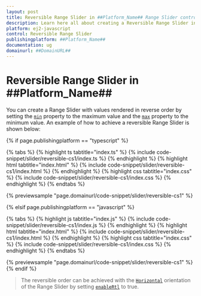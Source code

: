 ```yaml
---
layout: post
title: Reversible Range Slider in ##Platform_Name## Range Slider control | Syncfusion
description: Learn here all about creating a Reversible Range Slider in Syncfusion ##Platform_Name## Range Slider control of Syncfusion Essential JS 2 and more.
platform: ej2-javascript
control: Reversible Range Slider 
publishingplatform: ##Platform_Name##
documentation: ug
domainurl: ##DomainURL##
---
```


# Reversible Range Slider in ##Platform_Name##

You can create a Range Slider with values rendered in reverse order by setting the [`min`](https://ej2.syncfusion.com/documentation/api/slider/#min) property to the maximum value and the [`max`](https://ej2.syncfusion.com/documentation/api/slider/#max) property to the minimum value. An example of how to achieve a reversible Range Slider is shown below:

{% if page.publishingplatform == "typescript" %}

 {% tabs %}
{% highlight ts tabtitle="index.ts" %}
{% include code-snippet/slider/reversible-cs1/index.ts %}
{% endhighlight %}
{% highlight html tabtitle="index.html" %}
{% include code-snippet/slider/reversible-cs1/index.html %}
{% endhighlight %}
{% highlight css tabtitle="index.css" %}
{% include code-snippet/slider/reversible-cs1/index.css %}
{% endhighlight %}
{% endtabs %}
        
{% previewsample "page.domainurl/code-snippet/slider/reversible-cs1" %}

{% elsif page.publishingplatform == "javascript" %}

{% tabs %}
{% highlight js tabtitle="index.js" %}
{% include code-snippet/slider/reversible-cs1/index.js %}
{% endhighlight %}
{% highlight html tabtitle="index.html" %}
{% include code-snippet/slider/reversible-cs1/index.html %}
{% endhighlight %}
{% highlight css tabtitle="index.css" %}
{% include code-snippet/slider/reversible-cs1/index.css %}
{% endhighlight %}
{% endtabs %}

{% previewsample "page.domainurl/code-snippet/slider/reversible-cs1" %}
{% endif %}

> The reversible order can be achieved with the [`Horizontal`](https://ej2.syncfusion.com/documentation/api/slider/sliderOrientation/) orientation of the Range Slider by setting [`enableRtl`](https://ej2.syncfusion.com/documentation/api/slider/#enablertl) to true.
